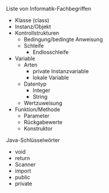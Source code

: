 Liste von Informatik-Fachbegriffen

* Klasse (class)
* Instanz/Objekt
* Kontrollstrukturen
    * Bedingung/bedingte Anweisung
    * Schleife
        * Endlosschleife
* Variable
    * Arten
        * private Instanzvariable
        * lokale Variable
    * Datentyp
        * Integer
        * String
    * Wertzuweisung
* Funktion/Methode
    * Parameter
    * Rückgabewerte
    * Konstruktor

Java-Schlüsselwörter
* void
* return
* Scanner
* import
* public
* private
